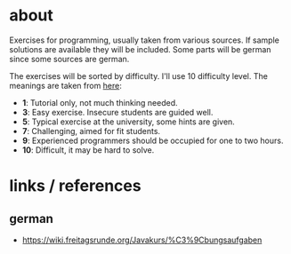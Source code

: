 # about
Exercises for programming, usually taken from various sources. If sample solutions are available they will be included.
Some parts will be german since some sources are german.

The exercises will be sorted by difficulty. I'll use 10 difficulty level. The meanings are taken from [here](https://wiki.freitagsrunde.org/Javakurs/%C3%9Cbungsaufgaben#Schwierigkeitsgrade):

* **1**: Tutorial only, not much thinking needed.
* **3**: Easy exercise. Insecure students are guided well.
* **5**: Typical exercise at the university, some hints are given. 
* **7**: Challenging, aimed for fit students.
* **9**: Experienced programmers should be occupied for one to two hours.
* **10**: Difficult, it may be hard to solve.

# links / references

## german

* https://wiki.freitagsrunde.org/Javakurs/%C3%9Cbungsaufgaben
